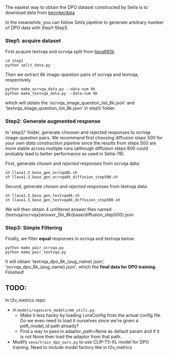 The easiest way to obtain the DPO dataset constructed by SeVa is to download data from [kevinke/data](https://huggingface.co/kevinke/data)

In the meanwhile, you can follow SeVa pipeline to generate arbitrary number of DPO data with Step1-Step3.

### Step1: acquire dataset
First acquire textvqa and ocrvqa split from [llava665k](https://huggingface.co/datasets/liuhaotian/LLaVA-Instruct-150K/blob/main/llava_v1_5_mix665k.json)
```
cd step1
python split_data.py
```
Then we extract 8k image-question pairs of ocrvqa and textvqa, respectively.
```
python make_ocrvqa_data.py --data-num 8k
python make_textvqa_data.py --data-num 8k
```
which will obtain the 'ocrvqa_image_question_list_8k.json' and 'textvqa_image_question_list_8k.json' in step1/ folder.
### Step2: Generate augmented response
In 'step2/' folder, generate choosen and rejected responses to ocrvqa image-question pairs. We recommand first choosing diffusion steps 500 for *your own data construction pipeline* since the results from steps 500 are more stable across multiple runs (although diffusion steps 800 could probably lead to better performance as used in SeVa-7B).

First, generate *chosen* and *rejected* responses from ocrvqa data:
```
sh llava1.5_base_gen_ocrvqa8k.sh
sh llava1.5_base_gen_ocrvqa8k_diffusion_step500.sh
```
Second, generate *chosen* and *rejected* responses from textvqa data:
```
sh llava1.5_base_gen_textvqa8k.sh
sh llava1.5_base_gen_textvqa8k_diffusion_step500.sh
```
We will then obtain 4 unfiltered answer files named {textvqa/ocrvqa}_answer_file_8k_{base/diffusion_step500}.json

### Step3: Simple Filtering
Finally, we filter **equal** responses in ocrvqa and textvqa below:
```
python make_pair_ocrvqa.py
python make_pair_textvqa.py
```
It will obtain 'textvqa_dpo_8k_{aug_name}.json', 'ocrvqa_dpo_8k_{aug_name}.json', which the **final data for DPO training**. Finished!

## TODO: 
In t2v_metrics repo: 
- in `models/vqascore_models/mm_utils.py`: 
    - Make it less hacky by loading LoraConfig from the actual config file. Do we even need to load it ourselves since we're given a peft_model_id path already? 
    - Find a way to pass in adaptor_path=None as default param and if it is not None then load the adaptor from that path.
- Modify `seva/train_dpo_ours.py` to use CLIP-T5-XL model for DPO training. Need to include model factory like in t2v_metrics